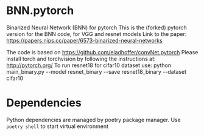 # BNN.pytorch
Binarized Neural Network (BNN) for pytorch
This is the (forked) pytorch version for the BNN code, for VGG and resnet models
Link to the paper: https://papers.nips.cc/paper/6573-binarized-neural-networks

The code is based on https://github.com/eladhoffer/convNet.pytorch
Please install torch and torchvision by following the instructions at: http://pytorch.org/
To run resnet18 for cifar10 dataset use: python main_binary.py --model resnet_binary --save resnet18_binary --dataset cifar10

# Dependencies

Python dependencies are managed by poetry package manager. Use `poetry shell` to start virtual environment